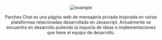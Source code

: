 
<p align="center">
<img src="https://raw.githubusercontent.com/TeamParches/parches-chat/main/frontend/src/assets/icons/parches-chat-icon.svg?token=GHSAT0AAAAAABYFYRA4WUJK2SFHLF7JJXEOYYWT2IA" title="example">
</p>

<p align="center">
  Parches Chat es una página web de mensajería privada inspirada en varias plataformas relacionadas desarrollada en Javascript.
  Actualmente se encuentra en desarrollo puliendo la mayoría de ideas e implementaciones que tiene el equipo de desarrollo.
</p>
